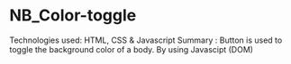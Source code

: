 # NB_Color-toggle
Technologies used: HTML, CSS & Javascript
Summary : Button is used to toggle the background color of a body. By using Javascipt (DOM) 
